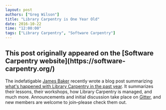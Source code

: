 ```yaml
---
layout: post
authors: ["Greg Wilson"]
title: "Library Carpentry is One Year Old"
date: 2016-10-22
time: "12:00:00"
tags: ["Library Carpentry", "Software Carpentry"]
---
```


<h2>This post originally appeared on the [Software Carpentry website](https://software-carpentry.org/)</h2>

The indefatigable [James Baker](https://twitter.com/j_w_baker)
recently wrote a blog post summarizing
[what's happened with Library Carpentry in the past year](https://cradledincaricature.com/2016/10/06/library-carpentry-where-we-are-nearly-1-year-on/).
It summarizes their lessons,
their workshops,
how Library Carpentry is managed,
and much more.
Announcements and initial discussion take place on [Gitter](https://gitter.im/weaverbel/LibraryCarpentry),
and new members are welcome to join–please check them out.
